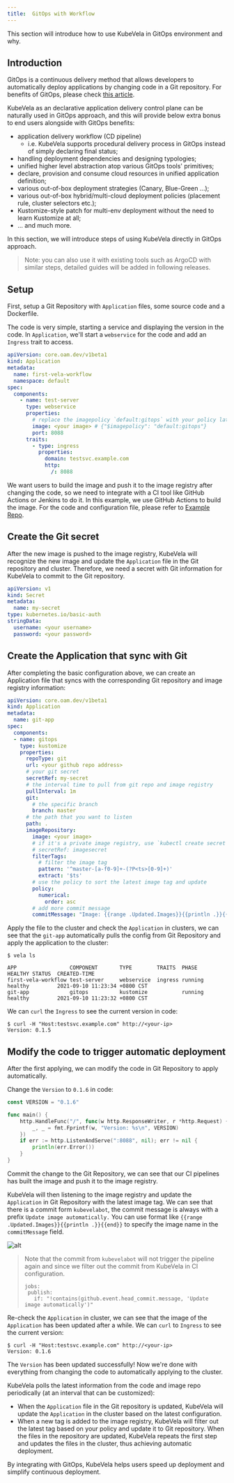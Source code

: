```yaml
---
title:  GitOps with Workflow
---
```


This section will introduce how to use KubeVela in GitOps environment and why.

## Introduction

GitOps is a continuous delivery method that allows developers to automatically deploy applications by changing code in a Git repository. For benefits of GitOps, please check [this article](https://www.weave.works/blog/what-is-gitops-really).

KubeVela as an declarative application delivery control plane can be naturally used in GitOps approach, and this will provide below extra bonus to end users alongside with GitOps benefits:
- application delivery workflow (CD pipeline)
  - i.e. KubeVela supports procedural delivery process in GitOps instead of simply declaring final status;
- handling deployment dependencies and designing typologies;
- unified higher level abstraction atop various GitOps tools' primitives;
- declare, provision and consume cloud resources in unified application definition;
- various out-of-box deployment strategies (Canary, Blue-Green ...);
- various out-of-box hybrid/multi-cloud deployment policies (placement rule, cluster selectors etc.);
- Kustomize-style patch for multi-env deployment without the need to learn Kustomize at all;
- ... and much more.


In this section, we will introduce steps of using KubeVela directly in GitOps approach.

> Note: you can also use it with existing tools such as ArgoCD with similar steps, detailed guides will be added in following releases.

## Setup

First, setup a Git Repository with `Application` files, some source code and a Dockerfile.

The code is very simple, starting a service and displaying the version in the code. In `Application`, we'll start a `webservice` for the code and add an `Ingress` trait to access.

```yaml
apiVersion: core.oam.dev/v1beta1
kind: Application
metadata:
  name: first-vela-workflow
  namespace: default
spec:
  components:
    - name: test-server
      type: webservice
      properties:
        # replace the imagepolicy `default:gitops` with your policy later
        image: <your image> # {"$imagepolicy": "default:gitops"}
        port: 8088
      traits:
        - type: ingress
          properties:
            domain: testsvc.example.com
            http:
              /: 8088
```

We want users to build the image and push it to the image registry after changing the code, so we need to integrate with a CI tool like GitHub Actions or Jenkins to do it. In this example, we use GitHub Actions to build the image. For the code and configuration file, please refer to [Example Repo](https://github.com/oam-dev/samples/tree/master/9.GitOps_Demo).

## Create the Git secret

After the new image is pushed to the image registry, KubeVela will recognize the new image and update the `Application` file in the Git repository and cluster. Therefore, we need a secret with Git information for KubeVela to commit to the Git repository.

```yaml
apiVersion: v1
kind: Secret
metadata:
  name: my-secret
type: kubernetes.io/basic-auth
stringData:
  username: <your username>
  password: <your password>
```

## Create the Application that sync with Git

After completing the basic configuration above, we can create an Application file that syncs with the corresponding Git repository and image registry information:

```yaml
apiVersion: core.oam.dev/v1beta1
kind: Application
metadata:
  name: git-app
spec:
  components:
  - name: gitops
    type: kustomize
    properties:
      repoType: git
      url: <your github repo address>
      # your git secret
      secretRef: my-secret
      # the interval time to pull from git repo and image registry
      pullInterval: 1m
      git:
        # the specific branch
        branch: master
      # the path that you want to listen
      path: .
      imageRepository:
        image: <your image>
        # if it's a private image registry, use `kubectl create secret docker-registry` to create the secret
        # secretRef: imagesecret
        filterTags:
          # filter the image tag
          pattern: '^master-[a-f0-9]+-(?P<ts>[0-9]+)'
          extract: '$ts'
        # use the policy to sort the latest image tag and update
        policy:
          numerical:
            order: asc
        # add more commit message
        commitMessage: "Image: {{range .Updated.Images}}{{println .}}{{end}}"
```

Apply the file to the cluster and check the `Application` in clusters, we can see that the `git-app` automatically pulls the config from Git Repository and apply the application to the cluster:

```shell
$ vela ls

APP                	COMPONENT     	TYPE      	TRAITS 	PHASE  	HEALTHY	STATUS	CREATED-TIME
first-vela-workflow	test-server	    webservice	ingress	running	healthy	      	2021-09-10 11:23:34 +0800 CST
git-app            	gitops        	kustomize 	       	running	healthy	      	2021-09-10 11:23:32 +0800 CST
```

We can `curl` the `Ingress` to see the current version in code:

```shell 
$ curl -H "Host:testsvc.example.com" http://<your-ip>
Version: 0.1.5
```

## Modify the code to trigger automatic deployment

After the first applying, we can modify the code in Git Repository to apply automatically.

Change the `Version` to `0.1.6` in code:

```go
const VERSION = "0.1.6"

func main() {
	http.HandleFunc("/", func(w http.ResponseWriter, r *http.Request) {
		_, _ = fmt.Fprintf(w, "Version: %s\n", VERSION)
	})
	if err := http.ListenAndServe(":8088", nil); err != nil {
		println(err.Error())
	}
}
```

Commit the change to the Git Repository, we can see that our CI pipelines has built the image and push it to the image registry.

KubeVela will then listening to the image registry and update the `Application` in Git Repository with the latest image tag. We can see that there is a commit form `kubevelabot`, the commit message is always with a prefix `Update image automatically.` You can use format like `{{range .Updated.Images}}{{println .}}{{end}}` to specify the image name in the `commitMessage` field.

![alt](../resources/gitops-commit.png)

> Note that the commit from `kubevelabot` will not trigger the pipeline again and since we filter out the commit from KubeVela in CI configuration.
> 
> ```shell
> jobs:
>  publish:
>    if: "!contains(github.event.head_commit.message, 'Update image automatically')"
> ```

Re-check the `Application` in cluster, we can see that the image of the `Application` has been updated after a while. We can `curl` to `Ingress` to see the current version:

```shell 
$ curl -H "Host:testsvc.example.com" http://<your-ip>
Version: 0.1.6
```

The `Version` has been updated successfully! Now we're done with everything from changing the code to automatically applying to the cluster.

KubeVela polls the latest information from the code and image repo periodically (at an interval that can be customized):
* When the `Application` file in the Git repository is updated, KubeVela will update the `Application` in the cluster based on the latest configuration.
* When a new tag is added to the image registry, KubeVela will filter out the latest tag based on your policy and update it to Git repository. When the files in the repository are updated, KubeVela repeats the first step and updates the files in the cluster, thus achieving automatic deployment.

By integrating with GitOps, KubeVela helps users speed up deployment and simplify continuous deployment.